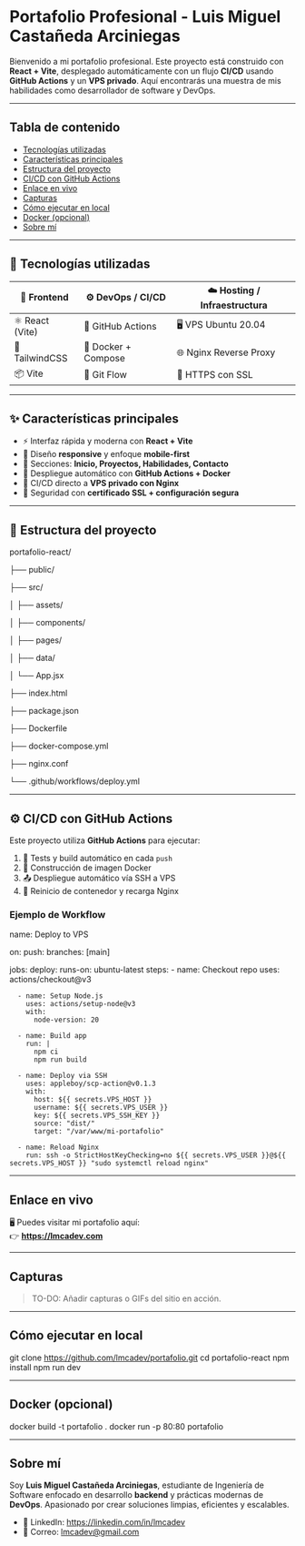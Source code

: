 #  Portafolio Profesional - Luis Miguel Castañeda Arciniegas

Bienvenido a mi portafolio profesional. Este proyecto está construido con **React + Vite**, desplegado automáticamente con un flujo **CI/CD** usando **GitHub Actions** y un **VPS privado**. Aquí encontrarás una muestra de mis habilidades como desarrollador de software y DevOps.

---

##  Tabla de contenido

- [ Tecnologías utilizadas](#-tecnologías-utilizadas)
- [ Características principales](#-características-principales)
- [ Estructura del proyecto](#-estructura-del-proyecto)
- [ CI/CD con GitHub Actions](#️-cicd-con-github-actions)
- [ Enlace en vivo](#-enlace-en-vivo)
- [ Capturas](#️-capturas)
- [ Cómo ejecutar en local](#-cómo-ejecutar-en-local)
- [ Docker (opcional)](#-docker-opcional)
- [ Sobre mí](#-sobre-mí)

---

## 🚀 Tecnologías utilizadas

| 🧩 Frontend         | ⚙️ DevOps / CI/CD     | ☁️ Hosting / Infraestructura |
|--------------------|------------------------|------------------------------|
| ⚛️ React (Vite)     | 🐙 GitHub Actions       | 🖥️ VPS Ubuntu 20.04          |
| 💅 TailwindCSS      | 🐳 Docker + Compose     | 🌐 Nginx Reverse Proxy       |
| 📦 Vite             | 🔁 Git Flow             | 🔐 HTTPS con SSL             |

---

## ✨ Características principales

- ⚡ Interfaz rápida y moderna con **React + Vite**
- 📱 Diseño **responsive** y enfoque **mobile-first**
- 📂 Secciones: **Inicio, Proyectos, Habilidades, Contacto**
- 🚀 Despliegue automático con **GitHub Actions + Docker**
- 🧩 CI/CD directo a **VPS privado con Nginx**
- 🔐 Seguridad con **certificado SSL + configuración segura**

---

## 📁 Estructura del proyecto

portafolio-react/

├── public/

├── src/

│   ├── assets/

│   ├── components/

│   ├── pages/

│   ├── data/

│   └── App.jsx

├── index.html

├── package.json

├── Dockerfile

├── docker-compose.yml

├── nginx.conf

└── .github/workflows/deploy.yml

---

## ⚙️ CI/CD con GitHub Actions

Este proyecto utiliza **GitHub Actions** para ejecutar:

1. 🧪 Tests y build automático en cada `push`
2. 🐳 Construcción de imagen Docker
3. 📤 Despliegue automático vía SSH a VPS
4. 🔄 Reinicio de contenedor y recarga Nginx

###  Ejemplo de Workflow

name: Deploy to VPS

on:
  push:
    branches: [main]

jobs:
  deploy:
    runs-on: ubuntu-latest
    steps:
      - name: Checkout repo
        uses: actions/checkout@v3

      - name: Setup Node.js
        uses: actions/setup-node@v3
        with:
          node-version: 20

      - name: Build app
        run: |
          npm ci
          npm run build

      - name: Deploy via SSH
        uses: appleboy/scp-action@v0.1.3
        with:
          host: ${{ secrets.VPS_HOST }}
          username: ${{ secrets.VPS_USER }}
          key: ${{ secrets.VPS_SSH_KEY }}
          source: "dist/"
          target: "/var/www/mi-portafolio"

      - name: Reload Nginx
        run: ssh -o StrictHostKeyChecking=no ${{ secrets.VPS_USER }}@${{ secrets.VPS_HOST }} "sudo systemctl reload nginx"

---

##  Enlace en vivo

🖥️ Puedes visitar mi portafolio aquí:  
👉 **https://lmcadev.com**

---

##  Capturas

>  TO-DO: Añadir capturas o GIFs del sitio en acción.

---

##  Cómo ejecutar en local

git clone https://github.com/lmcadev/portafolio.git
cd portafolio-react
npm install
npm run dev

---

##  Docker (opcional)

docker build -t portafolio .
docker run -p 80:80 portafolio

---

##  Sobre mí

Soy **Luis Miguel Castañeda Arciniegas**, estudiante de Ingeniería de Software enfocado en desarrollo **backend** y prácticas modernas de **DevOps**. Apasionado por crear soluciones limpias, eficientes y escalables.

- 🔗 LinkedIn: https://linkedin.com/in/lmcadev
- 📧 Correo: lmcadev@gmail.com



